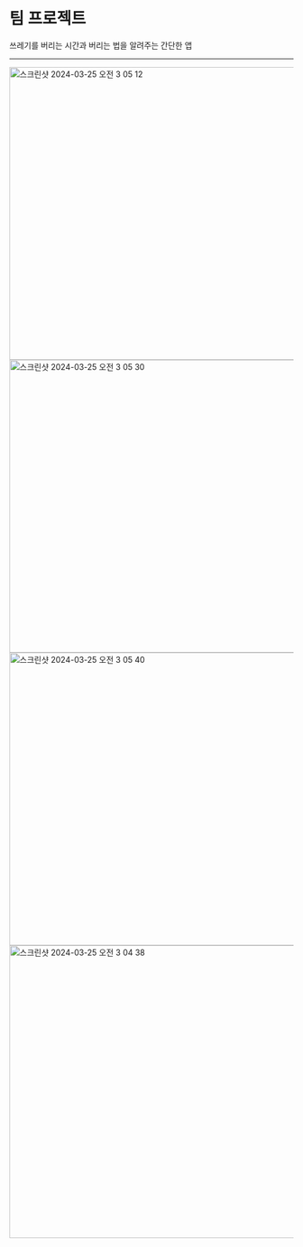 # 팀 프로젝트

쓰레기를 버리는 시간과 버리는 법을 알려주는 간단한 앱

---

<img width="518" alt="스크린샷 2024-03-25 오전 3 05 12" src="https://github.com/bona1122/SSU-University-Assignments/assets/130641796/667d5991-e912-4cc7-be48-87303af97c2e">
<img width="518" alt="스크린샷 2024-03-25 오전 3 05 30" src="https://github.com/bona1122/SSU-University-Assignments/assets/130641796/5c8147db-c194-4ab7-9588-0e9de9a4c84b">
<img width="518" alt="스크린샷 2024-03-25 오전 3 05 40" src="https://github.com/bona1122/SSU-University-Assignments/assets/130641796/21fe9944-767b-4bbd-8193-50e50d67e288">
<img width="518" alt="스크린샷 2024-03-25 오전 3 04 38" src="https://github.com/bona1122/SSU-University-Assignments/assets/130641796/3abc41c0-3358-48dd-9ad5-483c9a6a88f1">
